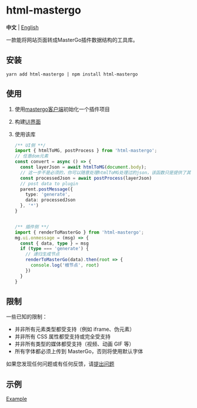 # html-mastergo

**中文** | [English](./README.md)

一款能将网站页面转成MasterGo插件数据结构的工具库。



## 安装

```shell
yarn add html-mastergo | npm install html-mastergo
```

## 使用

1. 使用[mastergo客户端](https://mastergo.com/resource)初始化一个插件项目

2. 构建[UI界面](https://developers.mastergo.com/guide/setup.html#%E6%9E%84%E5%BB%BA%E7%94%A8%E6%88%B7%E7%95%8C%E9%9D%A2)

3. 使用该库

   ```typescript
   /** UI侧 **/
   import { htmlToMG, postProcess } from 'html-mastergo';
   // 任意dom元素
   const convert = async () => {
     const layerJson = await htmlToMG(document.body);
     // 这一步不是必须的，你可以随意处理htmlToMG处理过的json，该函数只是提供了其中一种实现方式。
     const processedJson = await postProcess(layerJson)
     // post data to plugin
     parent.postMessage({
       type: 'generate',
       data: processedJson
     }, '*')
   }
   
   
   /** 插件侧 **/
   import { renderToMasterGo } from 'html-mastergo';
   mg.ui.onmessage = (msg) => {
     const { data, type } = msg
     if (type === 'generate') {
       // 递归生成节点
       renderToMasterGo(data).then(root => {
         console.log('根节点', root)
       })
     }
   }
   ```

## 限制

一些已知的限制：

- 并非所有元素类型都受支持（例如 iframe、伪元素）
- 并非所有 CSS 属性都受支持或完全受支持
- 并非所有类型的媒体都受支持（视频、动画 GIF 等）
- 所有字体都必须上传到 MasterGo，否则将使用默认字体

如果您发现任何问题或有任何反馈，请[提出问题](https://github.com/mastergo-design/html-to-mastergo/issues/new)

## 示例

[Example](./src/example/html-mg)